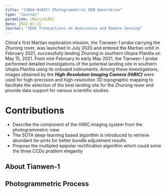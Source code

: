 ```yaml
---
title: "(CNSA HiRIC) Photogrammetric DEM Generation"
type: "Journal"
permalink: /Mars/HiRIC
date: 2022-07-15
Journal: "IEEE Transactions on Geoscience and Remote Sensing"
---
```



China's first Martian exploration mission, the Tianwen-1 probe carrying the Zhurong rover, was launched in July 2020 and entered the Martian orbit in February 2021, successfully landing Zhurong in southern Utopia Planitia on May 15, 2021. From mid-February to early May 2021, the Tianwen-1 probe performed detailed investigations of the potential landing site in southern Utopia Planitia using its onboard instruments. Among these investigations, images obtained by the ***High-Resolution Imaging Camera (HiRIC)*** were used for high-precision and high-resolution 3D topographic mapping to facilitate the selection of the best landing site for the Zhurong rover and provide data support for various scientific studies. 


# Contributions
- Describe the component of the HiRIC imaging system from the photogrammetric view
- The SOTA deep-learning based algorithm is introduced to retrieve abundant tie-pints for better bundle adjustment results
- Propose the multipled epipolar rectification algorithm which could solve the three CCDs problem elegantly

## About Tianwen-1

## Photogrammetric Process

